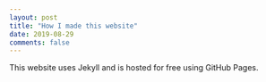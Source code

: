 ```yaml
---
layout: post
title: "How I made this website"
date: 2019-08-29
comments: false
---
```


This website uses Jekyll and is hosted for free using GitHub Pages.
